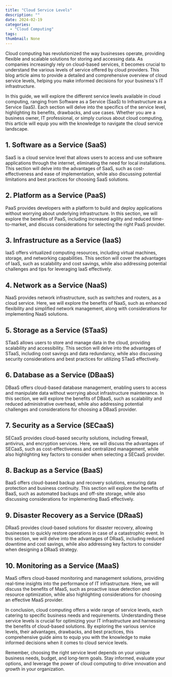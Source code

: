 ```yaml
---
title: "Cloud Service Levels"
description: ""
date: 2024-02-19
categories:
  - "Cloud Computing"
tags:
thumbnail: None
---
```


<p>Cloud computing has revolutionized the way businesses operate, providing flexible and scalable solutions for storing and accessing data. As companies increasingly rely on cloud-based services, it becomes crucial to understand the various levels of service offered by cloud providers. This blog article aims to provide a detailed and comprehensive overview of cloud service levels, helping you make informed decisions for your business's IT infrastructure.</p>

<p>In this guide, we will explore the different service levels available in cloud computing, ranging from Software as a Service (SaaS) to Infrastructure as a Service (IaaS). Each section will delve into the specifics of the service level, highlighting its benefits, drawbacks, and use cases. Whether you are a business owner, IT professional, or simply curious about cloud computing, this article will equip you with the knowledge to navigate the cloud service landscape.</p>

<h2>1. Software as a Service (SaaS)</h2>
<p>SaaS is a cloud service level that allows users to access and use software applications through the internet, eliminating the need for local installations. This section will delve into the advantages of SaaS, such as cost-effectiveness and ease of implementation, while also discussing potential limitations and best practices for choosing SaaS solutions.</p>

<h2>2. Platform as a Service (PaaS)</h2>
<p>PaaS provides developers with a platform to build and deploy applications without worrying about underlying infrastructure. In this section, we will explore the benefits of PaaS, including increased agility and reduced time-to-market, and discuss considerations for selecting the right PaaS provider.</p>

<h2>3. Infrastructure as a Service (IaaS)</h2>
<p>IaaS offers virtualized computing resources, including virtual machines, storage, and networking capabilities. This section will cover the advantages of IaaS, such as scalability and cost savings, while also addressing potential challenges and tips for leveraging IaaS effectively.</p>

<h2>4. Network as a Service (NaaS)</h2>
<p>NaaS provides network infrastructure, such as switches and routers, as a cloud service. Here, we will explore the benefits of NaaS, such as enhanced flexibility and simplified network management, along with considerations for implementing NaaS solutions.</p>

<h2>5. Storage as a Service (STaaS)</h2>
<p>STaaS allows users to store and manage data in the cloud, providing scalability and accessibility. This section will delve into the advantages of STaaS, including cost savings and data redundancy, while also discussing security considerations and best practices for utilizing STaaS effectively.</p>

<h2>6. Database as a Service (DBaaS)</h2>
<p>DBaaS offers cloud-based database management, enabling users to access and manipulate data without worrying about infrastructure maintenance. In this section, we will explore the benefits of DBaaS, such as scalability and reduced administrative overhead, while also addressing potential challenges and considerations for choosing a DBaaS provider.</p>

<h2>7. Security as a Service (SECaaS)</h2>
<p>SECaaS provides cloud-based security solutions, including firewall, antivirus, and encryption services. Here, we will discuss the advantages of SECaaS, such as cost-effectiveness and centralized management, while also highlighting key factors to consider when selecting a SECaaS provider.</p>

<h2>8. Backup as a Service (BaaS)</h2>
<p>BaaS offers cloud-based backup and recovery solutions, ensuring data protection and business continuity. This section will explore the benefits of BaaS, such as automated backups and off-site storage, while also discussing considerations for implementing BaaS effectively.</p>

<h2>9. Disaster Recovery as a Service (DRaaS)</h2>
<p>DRaaS provides cloud-based solutions for disaster recovery, allowing businesses to quickly restore operations in case of a catastrophic event. In this section, we will delve into the advantages of DRaaS, including reduced downtime and cost savings, while also addressing key factors to consider when designing a DRaaS strategy.</p>

<h2>10. Monitoring as a Service (MaaS)</h2>
<p>MaaS offers cloud-based monitoring and management solutions, providing real-time insights into the performance of IT infrastructure. Here, we will discuss the benefits of MaaS, such as proactive issue detection and resource optimization, while also highlighting considerations for choosing an effective MaaS provider.</p>

<p>In conclusion, cloud computing offers a wide range of service levels, each catering to specific business needs and requirements. Understanding these service levels is crucial for optimizing your IT infrastructure and harnessing the benefits of cloud-based solutions. By exploring the various service levels, their advantages, drawbacks, and best practices, this comprehensive guide aims to equip you with the knowledge to make informed decisions when it comes to cloud service levels.</p>

<p>Remember, choosing the right service level depends on your unique business needs, budget, and long-term goals. Stay informed, evaluate your options, and leverage the power of cloud computing to drive innovation and growth in your organization.</p>